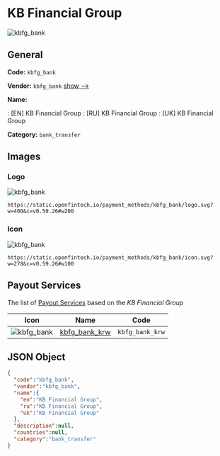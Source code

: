 
# KB Financial Group 
![kbfg_bank](https://static.openfintech.io/payment_methods/kbfg_bank/logo.svg?w=400&c=v0.59.26#w200)  

## General 
**Code:** `kbfg_bank` 
 
**Vendor:** `kbfg_bank` [show -->](/vendors/kbfg_bank/) 
 
**Name:** 
 
:	[EN] KB Financial Group 
:	[RU] KB Financial Group 
:	[UK] KB Financial Group 
 
**Category:** `bank_transfer` 
 

## Images 

### Logo 
![kbfg_bank](https://static.openfintech.io/payment_methods/kbfg_bank/logo.svg?w=400&c=v0.59.26#w200)  

```
https://static.openfintech.io/payment_methods/kbfg_bank/logo.svg?w=400&c=v0.59.26#w200
```  

### Icon 
![kbfg_bank](https://static.openfintech.io/payment_methods/kbfg_bank/icon.svg?w=278&c=v0.59.26#w100)  

```
https://static.openfintech.io/payment_methods/kbfg_bank/icon.svg?w=278&c=v0.59.26#w100
```  

## Payout Services 
 
The list of [Payout Services](/payout-services/) based on the _KB Financial Group_ 

|Icon|Name|Code| 
|:---:|:---:|:---:| 
|![kbfg_bank](https://static.openfintech.io/payout_methods/kbfg_bank/icon.png?w=278&c=v0.59.26#w40) |[kbfg_bank_krw](/payout-services/kbfg_bank_krw/)|`kbfg_bank_krw`| 
 

## JSON Object 

```json
{
  "code":"kbfg_bank",
  "vendor":"kbfg_bank",
  "name":{
    "en":"KB Financial Group",
    "ru":"KB Financial Group",
    "uk":"KB Financial Group"
  },
  "description":null,
  "countries":null,
  "category":"bank_transfer"
}
```  
